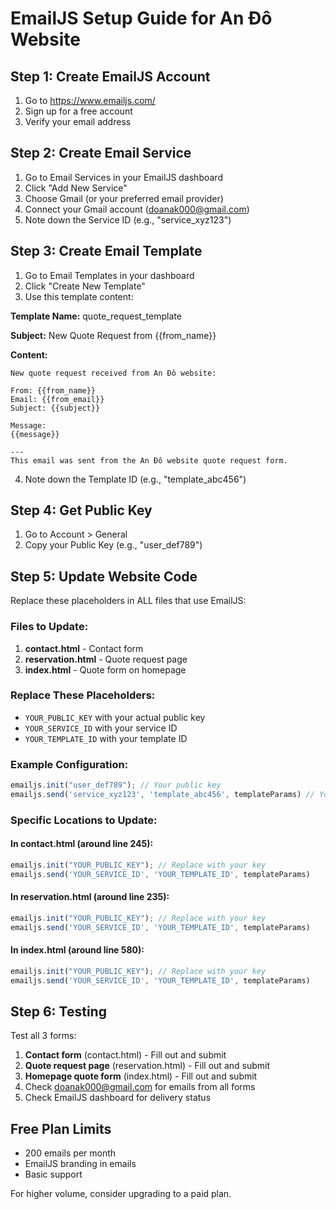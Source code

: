 # EmailJS Setup Guide for An Đô Website

## Step 1: Create EmailJS Account
1. Go to https://www.emailjs.com/
2. Sign up for a free account
3. Verify your email address

## Step 2: Create Email Service
1. Go to Email Services in your EmailJS dashboard
2. Click "Add New Service"
3. Choose Gmail (or your preferred email provider)
4. Connect your Gmail account (doanak000@gmail.com)
5. Note down the Service ID (e.g., "service_xyz123")

## Step 3: Create Email Template
1. Go to Email Templates in your dashboard
2. Click "Create New Template"
3. Use this template content:

**Template Name:** quote_request_template

**Subject:** New Quote Request from {{from_name}}

**Content:**
```
New quote request received from An Đô website:

From: {{from_name}}
Email: {{from_email}}
Subject: {{subject}}

Message:
{{message}}

---
This email was sent from the An Đô website quote request form.
```

4. Note down the Template ID (e.g., "template_abc456")

## Step 4: Get Public Key
1. Go to Account > General
2. Copy your Public Key (e.g., "user_def789")

## Step 5: Update Website Code
Replace these placeholders in ALL files that use EmailJS:

### Files to Update:
1. **contact.html** - Contact form
2. **reservation.html** - Quote request page
3. **index.html** - Quote form on homepage

### Replace These Placeholders:
- `YOUR_PUBLIC_KEY` with your actual public key
- `YOUR_SERVICE_ID` with your service ID
- `YOUR_TEMPLATE_ID` with your template ID

### Example Configuration:
```javascript
emailjs.init("user_def789"); // Your public key
emailjs.send('service_xyz123', 'template_abc456', templateParams) // Your service and template IDs
```

### Specific Locations to Update:

#### In contact.html (around line 245):
```javascript
emailjs.init("YOUR_PUBLIC_KEY"); // Replace with your key
emailjs.send('YOUR_SERVICE_ID', 'YOUR_TEMPLATE_ID', templateParams)
```

#### In reservation.html (around line 235):
```javascript
emailjs.init("YOUR_PUBLIC_KEY"); // Replace with your key
emailjs.send('YOUR_SERVICE_ID', 'YOUR_TEMPLATE_ID', templateParams)
```

#### In index.html (around line 580):
```javascript
emailjs.init("YOUR_PUBLIC_KEY"); // Replace with your key
emailjs.send('YOUR_SERVICE_ID', 'YOUR_TEMPLATE_ID', templateParams)
```

## Step 6: Testing
Test all 3 forms:
1. **Contact form** (contact.html) - Fill out and submit
2. **Quote request page** (reservation.html) - Fill out and submit
3. **Homepage quote form** (index.html) - Fill out and submit
4. Check doanak000@gmail.com for emails from all forms
5. Check EmailJS dashboard for delivery status

## Free Plan Limits
- 200 emails per month
- EmailJS branding in emails
- Basic support

For higher volume, consider upgrading to a paid plan.
